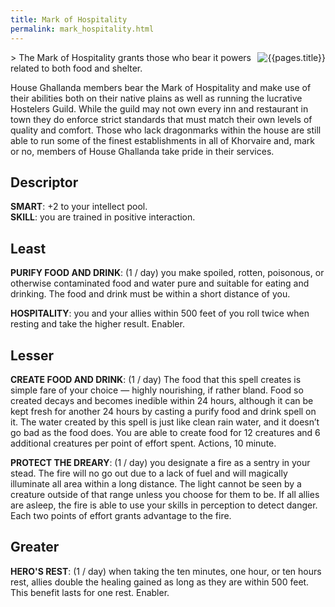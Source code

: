 ```yaml
---
title: Mark of Hospitality
permalink: mark_hospitality.html
---
```

<img src="images/dragonmarks/{{page.title}}.jpg" alt='{{pages.title}}' style="float:right">
> The Mark of Hospitality grants those who bear it powers related to both food and shelter.

House Ghallanda members bear the Mark of Hospitality and make use of their abilities both on their native plains as well as running the lucrative Hostelers Guild. While the guild may not own every inn and restaurant in town they do enforce strict standards that must match their own levels of quality and comfort. Those who lack dragonmarks within the house are still able to run some of the finest establishments in all of Khorvaire and, mark or no, members of House Ghallanda take pride in their services.

## Descriptor
**SMART**: +2 to your intellect pool.  
**SKILL**: you are trained in positive interaction.

## Least
**PURIFY FOOD AND DRINK**: (1 / day) you make spoiled, rotten, poisonous, or otherwise contaminated food and water pure and suitable for eating and drinking. The food and drink must be within a short distance of you.

**HOSPITALITY**: you and your allies within 500 feet of you roll twice when resting and take the higher result. Enabler.

## Lesser
**CREATE FOOD AND DRINK**: (1 / day) The food that this spell creates is simple fare of your choice — highly nourishing, if rather bland. Food so created decays and becomes inedible within 24 hours, although it can be kept fresh for another 24 hours by casting a purify food and drink spell on it. The water created by this spell is just like clean rain water, and it doesn’t go bad as the food does. You are able to create food for 12 creatures and 6 additional creatures per point of effort spent. Actions, 10 minute.

**PROTECT THE DREARY**: (1 / day) you designate a fire as a sentry in your stead. The fire will no go out due to a lack of fuel and will magically illuminate all area within a long distance. The light cannot be seen by a creature outside of that range unless you choose for them to be. If all allies are asleep, the fire is able to use your skills in perception to detect danger. Each two points of effort grants advantage to the fire.

## Greater
**HERO'S REST**: (1 / day) when taking the ten minutes, one hour, or ten hours rest, allies double the healing gained as long as they are within 500 feet. This benefit lasts for one rest. Enabler.